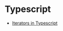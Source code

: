 Typescript
==========

- [Iterators in Typescript](https://basarat.gitbooks.io/typescript/docs/iterators.html)
